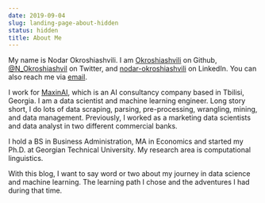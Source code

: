 ```yaml
---
date: 2019-09-04
slug: landing-page-about-hidden
status: hidden
title: About Me
---
```


My name is Nodar Okroshiashvili. I am [Okroshiashvili](https://github.com/Okroshiashvili/) on Github, [@N_Okroshiashvil](https://twitter.com/N_Okroshiashvil/) on Twitter, and [nodar-okroshiashvili](https://www.linkedin.com/in/nodar-okroshiashvili/) on LinkedIn. You can also reach me via [email](mailto:n.okroshiashvili@gmail.com).

I work for [MaxinAI](https://maxinai.com/), which is an AI consultancy company based in Tbilisi, Georgia. I am a data scientist and machine learning engineer. Long story short, I do lots of data scraping, parsing, pre-processing, wrangling, mining, and data management. Previously, I worked as a marketing data scientists and data analyst in two different commercial banks.

I hold a BS in Business Administration, MA in Economics and started my Ph.D. at Georgian Technical University. My research area is computational linguistics.

With this blog, I want to say word or two about my journey in data science and machine learning. The learning path I chose and the adventures I had during that time.
